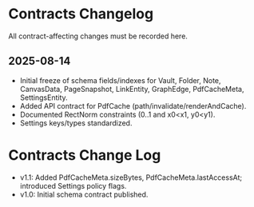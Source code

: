 # Contracts Changelog

All contract-affecting changes must be recorded here.

## 2025-08-14

- Initial freeze of schema fields/indexes for Vault, Folder, Note, CanvasData, PageSnapshot, LinkEntity, GraphEdge, PdfCacheMeta, SettingsEntity.
- Added API contract for PdfCache (path/invalidate/renderAndCache).
- Documented RectNorm constraints (0..1 and x0<x1, y0<y1).
- Settings keys/types standardized.

# Contracts Change Log

- v1.1: Added PdfCacheMeta.sizeBytes, PdfCacheMeta.lastAccessAt; introduced Settings policy flags.
- v1.0: Initial schema contract published.

